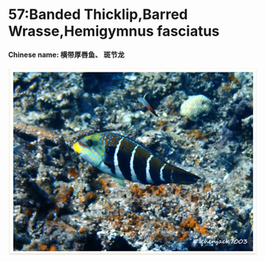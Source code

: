 # 57:Banded Thicklip,Barred Wrasse,Hemigymnus fasciatus

#### Chinese name: 横带厚唇鱼、 斑节龙

![](../../.gitbook/assets/banded-thicklip.jpg)

